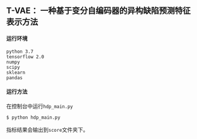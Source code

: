 ##  T-VAE： 一种基于变分自编码器的异构缺陷预测特征表示方法

#### 运行环境

```
python 3.7
tensorflow 2.0
numpy
scipy
sklearn
pandas
```

#### 运行方法

在控制台中运行`hdp_main.py`
```bash
$ python hdp_main.py
```

指标结果会输出到`score`文件夹下。

